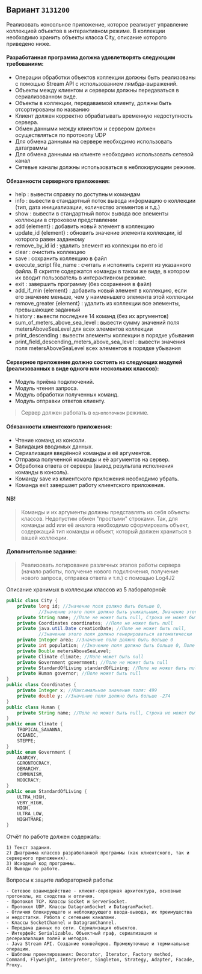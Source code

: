 ## Вариант `3131200`

Реализовать консольное приложение, которое реализует управление коллекцией объектов в интерактивном режиме. В коллекции необходимо хранить объекты класса City, описание которого приведено ниже.

#### Разработанная программа должна удовлетворять следующим требованиям:
- Операции обработки объектов коллекции должны быть реализованы с помощью Stream API с использованием лямбда-выражений.
- Объекты между клиентом и сервером должны передаваться в сериализованном виде.
- Объекты в коллекции, передаваемой клиенту, должны быть отсортированы по названию
- Клиент должен корректно обрабатывать временную недоступность сервера.
- Обмен данными между клиентом и сервером должен осуществляться по протоколу UDP
- Для обмена данными на сервере необходимо использовать датаграммы
- Для обмена данными на клиенте необходимо использовать сетевой канал
- Сетевые каналы должны использоваться в неблокирующем режиме.

#### Обязанности серверного приложения:
- help : вывести справку по доступным командам
- info : вывести в стандартный поток вывода информацию о коллекции (тип, дата инициализации, количество элементов и т.д.)
- show : вывести в стандартный поток вывода все элементы коллекции в строковом представлении
- add {element} : добавить новый элемент в коллекцию
- update_id {element} : обновить значение элемента коллекции, id которого равен заданному
- remove_by_id id : удалить элемент из коллекции по его id
- clear : очистить коллекцию
- save : сохранить коллекцию в файл
- execute_script file_name : считать и исполнить скрипт из указанного файла. В скрипте содержатся команды в таком же виде, в котором их вводит пользователь в интерактивном режиме.
- exit : завершить программу (без сохранения в файл)
- add_if_min {element} : добавить новый элемент в коллекцию, если его значение меньше, чем у наименьшего элемента этой коллекции
- remove_greater {element} : удалить из коллекции все элементы, превышающие заданный
- history : вывести последние 14 команд (без их аргументов)
- sum_of_meters_above_sea_level : вывести сумму значений поля metersAboveSeaLevel для всех элементов коллекции
- print_descending : вывести элементы коллекции в порядке убывания
- print_field_descending_meters_above_sea_level : вывести значения поля metersAboveSeaLevel всех элементов в порядке убывания

#### Серверное приложение должно состоять из следующих модулей (реализованных в виде одного или нескольких классов):
- Модуль приёма подключений.
- Модуль чтения запроса.
- Модуль обработки полученных команд.
- Модуль отправки ответов клиенту.

> Сервер должен работать в `однопоточном` режиме.

#### Обязанности клиентского приложения:
- Чтение команд из консоли.
- Валидация вводимых данных.
- Сериализация введённой команды и её аргументов.
- Отправка полученной команды и её аргументов на сервер.
- Обработка ответа от сервера (вывод результата исполнения команды в консоль).
- Команду save из клиентского приложения необходимо убрать.
- Команда exit завершает работу клиентского приложения.

#### NB!
> Команды и их аргументы должны представлять из себя объекты классов. Недопустим обмен "простыми" строками. Так, для команды add или её аналога необходимо сформировать объект, содержащий тип команды и объект, который должен храниться в вашей коллекции.

#### Дополнительное задание:
> Реализовать логирование различных этапов работы сервера 
> (начало работы, получение нового подключения, получение нового запроса, отправка ответа и т.п.) 
> с помощью Log4J2

Описание хранимых в коллекции классов из 5 лабораторной:
```java
public class City {
    private long id; //Значение поля должно быть больше 0, 
            //Значение этого поля должно быть уникальным, Значение этого поля должно генерироваться автоматически
    private String name; //Поле не может быть null, Строка не может быть пустой
    private Coordinates coordinates; //Поле не может быть null
    private java.util.Date creationDate; //Поле не может быть null, 
            //Значение этого поля должно генерироваться автоматически
    private Integer area; //Значение поля должно быть больше 0
    private int population; //Значение поля должно быть больше 0, Поле не может быть null
    private Double metersAboveSeaLevel;
    private Climate climate; //Поле может быть null
    private Government government; //Поле не может быть null
    private StandardOfLiving standardOfLiving; //Поле не может быть null
    private Human governor; //Поле может быть null
}
public class Coordinates {
    private Integer x; //Максимальное значение поля: 499
    private double y; //Значение поля должно быть больше -274
}
public class Human {
    private String name; //Поле не может быть null, Строка не может быть пустой
}
public enum Climate {
    TROPICAL_SAVANNA,
    OCEANIC,
    STEPPE;
}
public enum Government {
    ANARCHY,
    GERONTOCRACY,
    DEMARCHY,
    COMMUNISM,
    NOOCRACY;
}
public enum StandardOfLiving {
    ULTRA_HIGH,
    VERY_HIGH,
    HIGH,
    ULTRA_LOW,
    NIGHTMARE;
}
```
Отчёт по работе должен содержать:

    1) Текст задания.
    2) Диаграмма классов разработанной программы (как клиентского, так и серверного приложения).
    3) Исходный код программы.
    4) Выводы по работе.

Вопросы к защите лабораторной работы:

    - Сетевое взаимодействие - клиент-серверная архитектура, основные протоколы, их сходства и отличия.
    - Протокол TCP. Классы Socket и ServerSocket.
    - Протокол UDP. Классы DatagramSocket и DatagramPacket.
    - Отличия блокирующего и неблокирующего ввода-вывода, их преимущества и недостатки. Работа с сетевыми каналами.
    - Классы SocketChannel и DatagramChannel.
    - Передача данных по сети. Сериализация объектов.
    - Интерфейс Serializable. Объектный граф, сериализация и десериализация полей и методов.
    - Java Stream API. Создание конвейеров. Промежуточные и терминальные операции.
    - Шаблоны проектирования: Decorator, Iterator, Factory method, Command, Flyweight, Interpreter, Singleton, Strategy, Adapter, Facade, Proxy.

